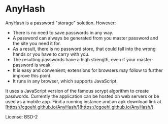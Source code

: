 AnyHash
=======

AnyHash is a password "storage" solution. However:

* There is no need to save passwords in any way.
* A password can always be generated from you master password and the site you need it for.
* As a result, there is no password store, that could fall into the wrong hands or you have to carry with you.
* The resulting passwords have a high strength, even if your master-password is weak.
* It is easy and convenient; extensions for browsers may follow to further improve this point.
* It runs in any browser, which supports JavaScript.

It uses a JavaScript version of the famous scrypt algorithm to create passwords.
Currently the application can be hosted on web servers or be used as a mobile app. 
Find a running instance and an apk download link at [https://cgoehl.github.io/AnyHash/](https://cgoehl.github.io/AnyHash/).

License: BSD-2
